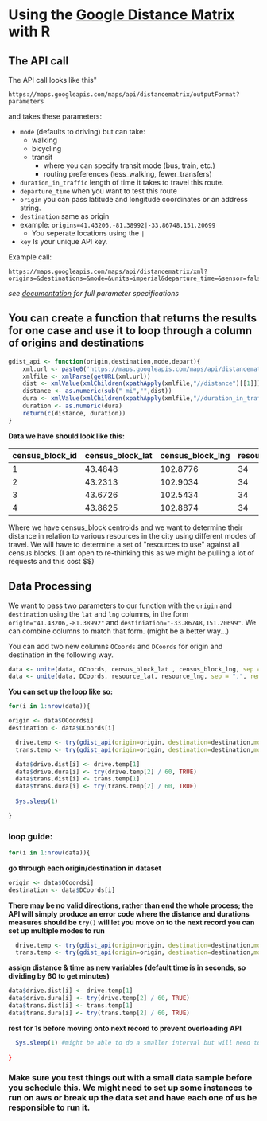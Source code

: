 # Using the [Google Distance Matrix](https://developers.google.com/maps/documentation/distance-matrix/intro) with R

## The API call
The API call looks like this"
```
https://maps.googleapis.com/maps/api/distancematrix/outputFormat?parameters
```
and takes these parameters:
- `mode` (defaults to driving) but can take:
    - walking
    - bicycling
    - transit
        - where you can specify transit mode (bus, train, etc.)
        - routing preferences (less_walking, fewer_transfers)
- `duration_in_traffic` length of time it takes to travel this route.
- `departure_time` when you want to test this route
- `origin` you can pass latitude and longitude coordinates or an address string.
- `destination` same as origin
- example: `origins=41.43206,-81.38992|-33.86748,151.20699`
    - You seperate locations using the `|`
- `key` Is your unique API key. 

Example call:

```
https://maps.googleapis.com/maps/api/distancematrix/xml?origins=&destinations=&mode=&units=imperial&departure_time=&sensor=false&key=
```
*see [documentation](https://developers.google.com/maps/documentation/distance-matrix/intro) for full parameter specifications*

## You can create a function that returns the results for one case and use it to loop through a column of origins and destinations

```r
gdist_api <- function(origin,destination,mode,depart){
    xml.url <- paste0('https://maps.googleapis.com/maps/api/distancematrix/xml?origins=',origin,'&destinations=',destination,'&mode=',mode,'&units=imperial&departure_time=',depart,'&sensor=false&key=',apikey)
    xmlfile <- xmlParse(getURL(xml.url))
    dist <- xmlValue(xmlChildren(xpathApply(xmlfile,"//distance")[[1]])$text)
    distance <- as.numeric(sub(" mi","",dist))
    dura <- xmlValue(xmlChildren(xpathApply(xmlfile,"//duration_in_traffic")[[1]])$value)
    duration <- as.numeric(dura)
    return(c(distance, duration))
}
```

**Data we have should look like this:**

| census_block_id| census_block_lat | census_block_lng | resource_id | resource_lat | resource_lng |
|------------|---------|--------|-------|-----|-----|
| 1| 43.4848| 102.8776| 34| 43.6464| 102.8087|
| 2| 43.2313| 102.9034| 34| 43.6464| 102.8087|
| 3| 43.6726| 102.5434| 34| 43.6464| 102.8087|
| 4| 43.8625| 102.8874|34| 43.6464| 102.8087|

Where we have census_block centroids and we want to determine their distance in relation to various resources in the city using different modes of travel.  We will have to determine a set of "resources to use" against all census blocks.  (I am open to re-thinking this as we might be pulling a lot of requests and this cost $$)

## Data Processing 
We want to pass two parameters to our function with the `origin` and `destination` using the `lat` and `lng` columns, in the form `origin="41.43206,-81.38992"` and `destiniation="-33.86748,151.20699"`. We can combine columns to match that form.  (might be a better way...)

You can add two new columns `OCoords` and `DCoords` for origin and destination in the following way.

```r
data <- unite(data, OCoords, census_block_lat , census_block_lng, sep = ",", remove = F)
data <- unite(data, DCoords, resource_lat, resource_lng, sep = ",", remove = F)
```
**You can set up the loop like so:**
```r
for(i in 1:nrow(data)){

origin <- data$OCoordsi]
destination <- data$DCoords[i]

  drive.temp <- try(gdist_api(origin=origin, destination=destination,mode='driving'), TRUE)
  trans.temp <- try(gdist_api(origin=origin, destination=destination,mode='walking'), TRUE)

  data$drive.dist[i] <- drive.temp[1]
  data$drive.dura[i] <- try(drive.temp[2] / 60, TRUE)
  data$trans.dist[i] <- trans.temp[1]
  data$trans.dura[i] <- try(trans.temp[2] / 60, TRUE)
  
  Sys.sleep(1) 
  
}
```
### loop guide:
```r
for(i in 1:nrow(data)){
```
**go through each origin/destination in dataset**
```r
origin <- data$OCoordsi]
destination <- data$DCoords[i]
```
**There may be no valid directions, rather than end the whole process; the API will simply produce an error code where the distance and durations measures should be `try()` will let you move on to the next record you can set up multiple modes to run**
```r
  drive.temp <- try(gdist_api(origin=origin, destination=destination,mode='driving'), TRUE)
  trans.temp <- try(gdist_api(origin=origin, destination=destination,mode='walking'), TRUE)
```
**assign distance & time as new variables (default time is in seconds, so dividing by 60 to get minutes)**
  ```r
  data$drive.dist[i] <- drive.temp[1]
  data$drive.dura[i] <- try(drive.temp[2] / 60, TRUE)
  data$trans.dist[i] <- trans.temp[1]
  data$trans.dura[i] <- try(trans.temp[2] / 60, TRUE)
```
**rest for 1s before moving onto next record to prevent overloading API**
```r
  Sys.sleep(1) #might be able to do a smaller interval but will need to research
  
}
```
### Make sure you test things out with a small data sample before you schedule this.  We might need to set up some instances to run on aws or break up the data set and have each one of us be responsible to run it.  








